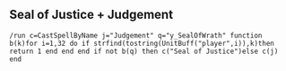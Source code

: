## Seal of Justice + Judgement
```
/run c=CastSpellByName j="Judgement" q="y_SealOfWrath" function b(k)for i=1,32 do if strfind(tostring(UnitBuff("player",i)),k)then return 1 end end end if not b(q) then c("Seal of Justice")else c(j) end
```